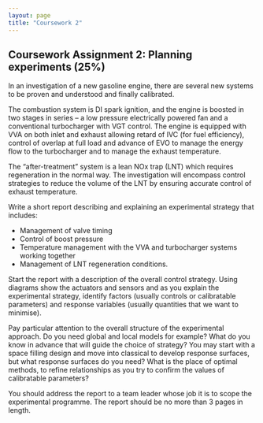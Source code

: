 ```yaml
---
layout: page
title: "Coursework 2"
---
```


## Coursework Assignment 2: Planning experiments (25%)

In an investigation of a new gasoline engine, there are several new systems to be proven and understood and finally calibrated.

The combustion system is DI spark ignition, and the engine is boosted in two stages in series – a low pressure electrically powered fan and a conventional turbocharger with VGT control. The engine is equipped with VVA on both inlet and exhaust allowing retard of IVC (for fuel efficiency), control of overlap at full load and advance of EVO to manage the energy flow to the turbocharger and to manage the exhaust temperature.

The “after-treatment” system is a lean NOx trap (LNT) which requires regeneration in the normal way.  The investigation will encompass control strategies to reduce the volume of the LNT by ensuring accurate control of exhaust temperature.

Write a short report describing and explaining an experimental strategy that includes:

- Management of valve timing
- Control of boost pressure
- Temperature management with the VVA and turbocharger systems working together
- Management of LNT regeneration conditions.

Start the report with a description of the overall control strategy.  Using diagrams show the actuators and sensors and as you explain the experimental strategy, identify factors (usually controls or calibratable parameters) and response variables (usually quantities that we want to minimise).

Pay particular attention to the overall structure of the experimental approach. Do you need global and local models for example?  What do you know in advance that will guide the choice of strategy?  You may start with a space filling design and move into classical to develop response surfaces, but what response surfaces do you need?  What is the place of optimal methods, to refine relationships as you try to confirm the values of calibratable parameters?

You should address the report to a team leader whose job it is to scope the experimental programme. The report should be no more than 3 pages in length.
